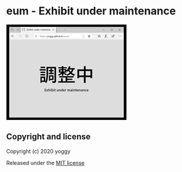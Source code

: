 # eum - Exhibit under maintenance
![img01.png](img01.png)

## Copyright and license
Copyright (c) 2020 yoggy

Released under the [MIT license](LICENSE.txt)